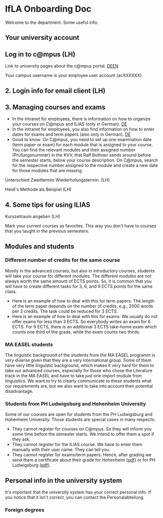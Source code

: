 # IfLA Onboarding Doc

Welcome to the department. Some useful info:

## Your university account 


## Log in to c@mpus (LH)

Link to university pages about the c@mpus portal. [DE](https://www.student.uni-stuttgart.de/uni-a-bis-z/CMPUS--Das-Campus-Management-Portal-der-Universitaet-Stuttgart/)[EN](https://www.student.uni-stuttgart.de/en/digital-services/campus/)

Your campus username is your employee user account (acXXXXXX).

## 2. Login info for email client (LH)

## 3. Managing courses and exams
* In the intranet for employees, there is information on how to organize your courses on C@mpus and ILIAS (only in German). [DE](https://www.izus.uni-stuttgart.de/itap/campus/co-hauptprozesse/lehrveranstaltung/)
* In the intranet for employees, you also find information on how to enter dates for exams and term papers (also only in German). [DE](https://www.izus.uni-stuttgart.de/itap/campus/co-hauptprozesse/pruefung/)
* Good to know: On C@mpus, you need to set up one examination date (term paper or exam) for each module that is assigned to your course. You can find the relevant modules and their assigned number (Prüfungsnummer) in the KVV, that Ralf Bothner sends around before the semester starts, below your course description. On C@mpus, search for the respective number assigned to the module and create a new date for those modules that are missing. 

Unterschied Zweittermin Wiederholungstermin. (LH)

Heidi's Methode als Beispiel (LH)


## 4. Some tips for using ILIAS

Kurszeitraum angeben (LH)

Mark your current courses as favorites. This way you don't have to courses that you taught in the previous semesters.

## Modules and students
### Different number of credits for the same course
Mostly in the advanced courses, but also in introductory courses, students will take your course for different modules. The different modules are not always worth the same amount of ECTS points. So, it is common that you will have to create different tasks for 3, 6, and 9 ECTS points for the same class.
* Here is an example of how to deal with this for term papers: The length of the term paper depends on the number of credits, e.g., 2000 words per 3 credits. The task could be reduced for 3 ECTS.
* Here is an example of how to deal with this for exams: We usually do not offer exams for less than 3 ECTS. So everybody writes an exam for 6 ECTS. For 9 ECTS, there is an additional 3 ECTS take-home exam which counts one third of the grade, while the exam counts two thirds.

### MA EASEL students
The linguistic background of the students from the MA EASEL programm is very diverse given that they are a very international group. Some of them have very little linguistic background, which makes it very hard for them to take our advanced courses, especially for those who chose the Literature track in the MA EASEL and have to take just one import module from linguistics. We want to try to clearly communicate to these students what our requirements are, but we also want to take into account their potential disadvantage.

### Students from PH Ludwigsburg and Hohenheim University
Some of our courses are open for students from the PH Ludwigsburg and Hohenheim University. Those students are special cases in many respects:
* They cannot register for courses on C@mpus. So they will inform you some time before the semester starts. We intend to offer them a spot if they ask.
* They cannot register for the ILIAS course. We have to enter them manually with their user name. They can tell you.
* They cannot register for exams/term papers. Hence, after grading we send them a certificate about their grade for Hohenheim ([pdf](https://www.pse-stuttgart-ludwigsburg.de/wp-content/uploads/2016/05/Anerkennungsformular-f%C3%BCr-Lehramtsstudierende-der-Uni-Stuttgart-und-Hohenheim.pdf)) or for PH Ludwigsburg ([pdf](https://www.pse-stuttgart-ludwigsburg.de/wp-content/uploads/2016/05/Anerkennungsformular-f%C3%BCr-Lehramtsstudierende-der-PH-Ludwigsburg.pdf)).

## Personal info in the university system

It's important that the university system has your correct personal info. If you notice that it isn't correct, you can contact the Personalabteilung.

### Foreign degrees

